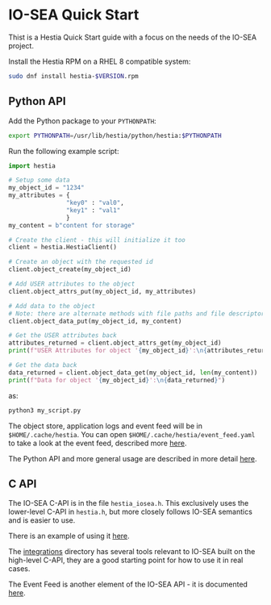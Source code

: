 # IO-SEA Quick Start

Thist is a Hestia Quick Start guide with a focus on the needs of the IO-SEA project.

Install the Hestia RPM on a RHEL 8 compatible system:

```bash
sudo dnf install hestia-$VERSION.rpm
```

## Python API

Add the Python package to your `PYTHONPATH`:

```bash
export PYTHONPATH=/usr/lib/hestia/python/hestia:$PYTHONPATH
```

Run the following example script:

```python
import hestia

# Setup some data
my_object_id = "1234"
my_attributes = {
                "key0" : "val0", 
                "key1" : "val1"
                }
my_content = b"content for storage"

# Create the client - this will initialize it too
client = hestia.HestiaClient()

# Create an object with the requested id
client.object_create(my_object_id)

# Add USER attributes to the object
client.object_attrs_put(my_object_id, my_attributes)

# Add data to the object
# Note: there are alternate methods with file paths and file descriptors also
client.object_data_put(my_object_id, my_content)

# Get the USER attributes back
attributes_returned = client.object_attrs_get(my_object_id)
print(f"USER Attributes for object '{my_object_id}':\n{attributes_returned}")

# Get the data back
data_returned = client.object_data_get(my_object_id, len(my_content))
print(f"Data for object '{my_object_id}':\n{data_returned}")
```

as:

```bash
python3 my_script.py
```

The object store, application logs and event feed will be in `$HOME/.cache/hestia`. You can open `$HOME/.cache/hestia/event_feed.yaml` to take a look at the event feed, described more [here](https://git.ichec.ie/io-sea-internal/hestia/-/blob/devel/doc/internals/EventFeed.md).

The Python API and more general usage are described in more detail [here](https://git.ichec.ie/io-sea-internal/hestia/-/blob/devel/doc/UserGuide.md).

## C API

The IO-SEA C-API is in the file `hestia_iosea.h`. This exclusively uses the lower-level C-API in `hestia.h`, but more closely follows IO-SEA semantics and is easier to use.

There is an example of using it [here](/examples/sample_cmake_app/main_iosea.c).

The [integrations](/src/integrations/README.md) directory has several tools relevant to IO-SEA built on the high-level C-API, they are a good starting point for how to use it in real cases.

The Event Feed is another element of the IO-SEA API - it is documented [here](https://git.ichec.ie/io-sea-internal/hestia/-/blob/devel/doc/internals/EventFeed.md).
